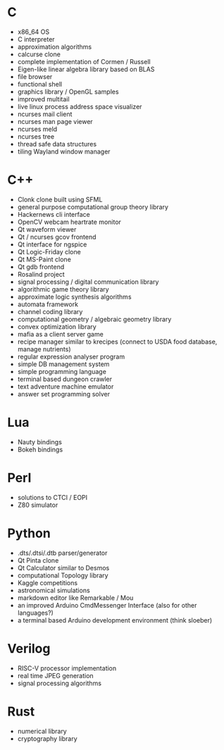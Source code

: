 # C
* x86\_64 OS
* C interpreter
* approximation algorithms
* calcurse clone
* complete implementation of Cormen / Russell
* Eigen-like linear algebra library based on BLAS
* file browser
* functional shell
* graphics library / OpenGL samples
* improved multitail
* live linux process address space visualizer
* ncurses mail client
* ncurses man page viewer
* ncurses meld
* ncurses tree
* thread safe data structures
* tiling Wayland window manager

# C++
* Clonk clone built using SFML
* general purpose computational group theory library
* Hackernews cli interface
* OpenCV webcam heartrate monitor
* Qt waveform viewer
* Qt / ncurses gcov frontend
* Qt interface for ngspice
* Qt Logic-Friday clone
* Qt MS-Paint clone
* Qt gdb frontend
* Rosalind project
* signal processing / digital communication library
* algorithmic game theory library
* approximate logic synthesis algorithms
* automata framework
* channel coding library
* computational geometry / algebraic geometry library
* convex optimization library
* mafia as a client server game
* recipe manager similar to krecipes (connect to USDA food database, manage nutrients)
* regular expression analyser program
* simple DB management system
* simple programming language
* terminal based dungeon crawler
* text adventure machine emulator
* answer set programming solver

# Lua
* Nauty bindings
* Bokeh bindings

# Perl
* solutions to CTCI / EOPI
* Z80 simulator

# Python
* .dts/.dtsi/.dtb parser/generator
* Qt Pinta clone
* Qt Calculator similar to Desmos
* computational Topology library
* Kaggle competitions
* astronomical simulations
* markdown editor like Remarkable / Mou
* an improved Arduino CmdMessenger Interface (also for other languages?)
* a terminal based Arduino development environment (think sloeber)

# Verilog
* RISC-V processor implementation
* real time JPEG generation
* signal processing algorithms

# Rust
* numerical library
* cryptography library
